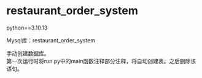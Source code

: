 # restaurant_order_system

python==3.10.13  

Mysql库：restaurant_order_system  

手动创建数据库。  
第一次运行时将run.py中的main函数注释部分注释，将自动创建表。之后删除该语句。
